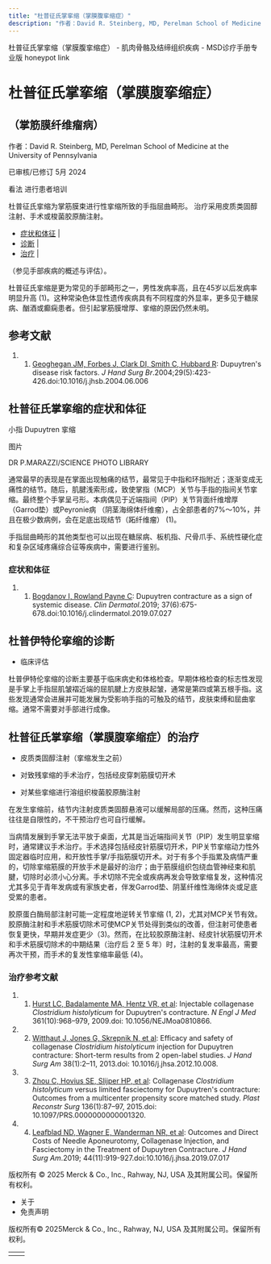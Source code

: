 ```yaml
---
title: "杜普征氏掌挛缩（掌膜腹挛缩症）"
description: "作者：David R. Steinberg, MD, Perelman School of Medicine at the University of Pennsylvania"
---
```


﻿杜普征氏掌挛缩（掌膜腹挛缩症） \- 肌肉骨骼及结缔组织疾病 \- MSD诊疗手册专业版 honeypot link

# 杜普征氏掌挛缩（掌膜腹挛缩症）

## （掌筋膜纤维瘤病）

作者：David R. Steinberg, MD, Perelman School of Medicine at the University of Pennsylvania

已审核/已修订 5月 2024

看法 进行患者培训

杜普征氏挛缩为掌筋膜束进行性挛缩所致的手指屈曲畸形。 治疗采用皮质类固醇注射、手术或梭菌胶原酶注射。

- [症状和体征](#症状和体征_v28490307_zh) \|
- [诊断](#诊断_v91041791_zh) \|
- [治疗](#治疗_v28490312_zh) \|

（参见手部疾病的概述与评估）。

杜普征氏挛缩是更为常见的手部畸形之一，男性发病率高，且在45岁以后发病率明显升高 (1)。这种常染色体显性遗传疾病具有不同程度的外显率，更多见于糖尿病、酗酒或癫痫患者。但引起掌筋膜增厚、挛缩的原因仍然未明。

## 参考文献

1. 1. [Geoghegan JM, Forbes J, Clark DI, Smith C, Hubbard R](https://pubmed.ncbi.nlm.nih.gov/15336742/): Dupuytren's disease risk factors. _J Hand Surg Br_.2004;29(5):423-426.doi:10.1016/j.jhsb.2004.06.006


## 杜普征氏掌挛缩的症状和体征

小指 Dupuytren 挛缩



图片

DR P.MARAZZI/SCIENCE PHOTO LIBRARY

通常最早的表现是在掌面出现触痛的结节，最常见于中指和环指附近；逐渐变成无痛性的结节。随后，肌腱浅索形成，致使掌指（MCP）关节与手指的指间关节挛缩。最终整个手掌呈弓形。本病偶见于近端指间（PIP）关节背面纤维增厚（Garrod垫）或Peyronie病 （阴茎海绵体纤维瘤），占全部患者的7%～10%，并且在极少数病例，会在足底出现结节（跖纤维瘤） (1)。

手指屈曲畸形的其他类型也可以出现在糖尿病、板机指、尺骨爪手、系统性硬化症和复杂区域疼痛综合征等疾病中，需要进行鉴别。

### 症状和体征

1. 1. [Bogdanov I, Rowland Payne C](https://pubmed.ncbi.nlm.nih.gov/31864447/): Dupuytren contracture as a sign of systemic disease. _Clin Dermatol_.2019; 37(6):675-678.doi:10.1016/j.clindermatol.2019.07.027


## 杜普伊特伦挛缩的诊断

- 临床评估


杜普伊特伦挛缩的诊断主要基于临床病史和体格检查。早期体格检查的标志性发现是手掌上手指屈肌皱褶近端的屈肌腱上方皮肤起皱，通常是第四或第五根手指。这些发现通常会进展并可能发展为受影响手指的可触及的结节，皮肤束缚和屈曲挛缩。通常不需要对手部进行成像。

## 杜普征氏掌挛缩（掌膜腹挛缩症）的治疗

- 皮质类固醇注射（挛缩发生之前）

- 对致残挛缩的手术治疗，包括经皮穿刺筋膜切开术

- 对某些挛缩进行溶组织梭菌胶原酶注射


在发生挛缩前，结节内注射皮质类固醇悬液可以缓解局部的压痛。然而，这种压痛往往是自限性的，不干预治疗也可自行缓解。

当病情发展到手掌无法平放于桌面，尤其是当近端指间关节（PIP）发生明显挛缩时，通常建议手术治疗。手术选择包括经皮针筋膜切开术，PIP关节挛缩动力性外固定器临时应用，和开放性手掌/手指筋膜切开术。对于有多个手指累及病情严重的，切除挛缩筋膜的开放手术是最好的治疗；由于筋膜组织包绕血管神经束和肌腱，切除时必须小心分离。手术切除不完全或疾病再发会导致挛缩复发，这种情况尤其多见于青年发病或有家族史者，伴发Garrod垫、阴茎纤维性海绵体炎或足底受累的患者。

胶原蛋白酶局部注射可能一定程度地逆转关节挛缩 (1, 2)，尤其对MCP关节有效。胶原酶注射和手术筋膜切除术可使MCP关节处得到类似的改善，但注射可使患者恢复更快，早期并发症更少（3)。然而，在比较胶原酶注射、经皮针状筋膜切开术和手术筋膜切除术的中期结果（治疗后 2 至 5 年）时，注射的复发率最高，需要再次干预，而手术的复发性挛缩率最低 (4)。

### 治疗参考文献

1. 1. [Hurst LC, Badalamente MA, Hentz VR, et al](http://www.nejm.org/doi/full/10.1056/NEJMoa0810866): Injectable collagenase _Clostridium histolyticum_ for Dupuytren's contracture. _N Engl J Med_ 361(10):968–979, 2009.doi: 10.1056/NEJMoa0810866.

2. 2. [Witthaut J, Jones G, Skrepnik N, et al](https://www.ncbi.nlm.nih.gov/pubmed/23218556): Efficacy and safety of collagenase _Clostridium histolyticum_ injection for Dupuytren contracture: Short-term results from 2 open-label studies. _J Hand Surg Am_ 38(1):2–11, 2013.doi: 10.1016/j.jhsa.2012.10.008.

3. 3. [Zhou C, Hovius SE, Slijper HP, et al](https://www.ncbi.nlm.nih.gov/pubmed/25829153): Collagenase _Clostridium histolyticum_ versus limited fasciectomy for Dupuytren's contracture: Outcomes from a multicenter propensity score matched study. _Plast Reconstr Surg_ 136(1):87–97, 2015.doi: 10.1097/PRS.0000000000001320.

4. 4. [Leafblad ND, Wagner E, Wanderman NR, et al](http://https://pubmed.ncbi.nlm.nih.gov/31537401/): Outcomes and Direct Costs of Needle Aponeurotomy, Collagenase Injection, and Fasciectomy in the Treatment of Dupuytren Contracture. _J Hand Surg Am_.2019; 44(11):919-927.doi:10.1016/j.jhsa.2019.07.017




版权所有 © 2025
Merck & Co., Inc., Rahway, NJ, USA 及其附属公司。保留所有权利。

- 关于
- 免责声明

版权所有© 2025Merck & Co., Inc., Rahway, NJ, USA 及其附属公司。保留所有权利。

|     |     |
| --- | --- |
|  |  |